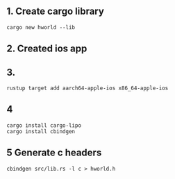 ## 1. Create cargo library
```
cargo new hworld --lib
```

## 2. Created ios app

## 3.
```
rustup target add aarch64-apple-ios x86_64-apple-ios

```

## 4
```
cargo install cargo-lipo
cargo install cbindgen
```

## 5 Generate c headers
```
cbindgen src/lib.rs -l c > hworld.h
```
